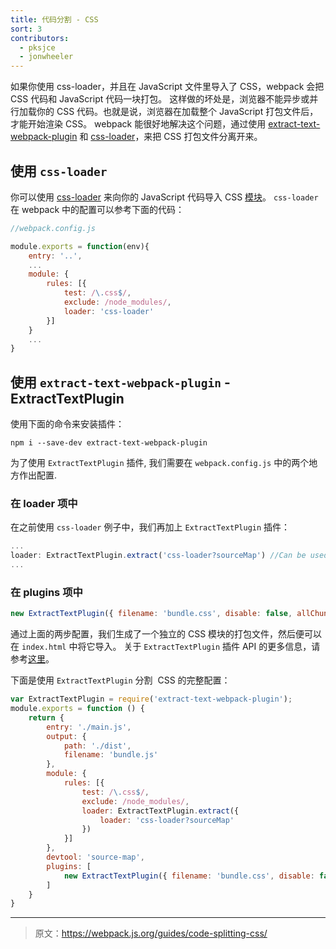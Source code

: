 ```yaml
---
title: 代码分割 - CSS
sort: 3
contributors:
  - pksjce
  - jonwheeler
---
```


如果你使用 css-loader，并且在 JavaScript 文件里导入了 CSS，webpack 会把 CSS 代码和 JavaScript 代码一块打包。
这样做的坏处是，浏览器不能异步或并行加载你的 CSS 代码。也就是说，浏览器在加载整个 JavaScript 打包文件后，才能开始渲染 CSS。
webpack 能很好地解决这个问题，通过使用 [extract-text-webpack-plugin](https://github.com/webpack/extract-text-webpack-plugin) 和 [css-loader](https://github.com/webpack/css-loader)，来把 CSS 打包文件分离开来。

## 使用 `css-loader`

你可以使用 [css-loader](https://github.com/webpack/css-loader) 来向你的 JavaScript 代码导入 CSS [模块](/concept/modules)。
`css-loader` 在 webpack 中的配置可以参考下面的代码：

```javascript
//webpack.config.js

module.exports = function(env){
    entry: '..',
    ...
    module: {
        rules: [{
            test: /\.css$/,
            exclude: /node_modules/,
            loader: 'css-loader'
        }]
    }
    ...
}
```

## 使用 `extract-text-webpack-plugin` - ExtractTextPlugin

使用下面的命令来安装插件：

```
npm i --save-dev extract-text-webpack-plugin
```

为了使用 `ExtractTextPlugin` 插件, 我们需要在 `webpack.config.js` 中的两个地方作出配置.

### 在 loader 项中

在之前使用 `css-loader` 例子中，我们再加上 `ExtractTextPlugin` 插件：

```javascript
...
loader: ExtractTextPlugin.extract('css-loader?sourceMap') //Can be used without sourcemaps too.
...
```

### 在 plugins 项中

```javascript
new ExtractTextPlugin({ filename: 'bundle.css', disable: false, allChunks: true })
```

通过上面的两步配置，我们生成了一个独立的 CSS 模块的打包文件，然后便可以在 `index.html` 中将它导入。
关于 `ExtractTextPlugin` 插件 API 的更多信息，请参考[这里](https://github.com/webpack/extract-text-webpack-plugin#api)。

下面是使用 `ExtractTextPlugin` 分割  CSS 的完整配置：

```javascript
var ExtractTextPlugin = require('extract-text-webpack-plugin');
module.exports = function () {
    return {
        entry: './main.js',
        output: {
            path: './dist',
            filename: 'bundle.js'
        },
        module: {
            rules: [{
                test: /\.css$/,
                exclude: /node_modules/,
                loader: ExtractTextPlugin.extract({
                    loader: 'css-loader?sourceMap'
                })
            }]
        },
        devtool: 'source-map',
        plugins: [
            new ExtractTextPlugin({ filename: 'bundle.css', disable: false, allChunks: true })
        ]
    }
}
```

***

> 原文：https://webpack.js.org/guides/code-splitting-css/